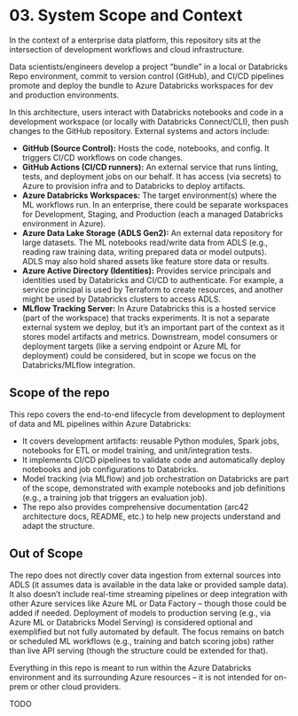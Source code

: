 # 03. System Scope and Context

In the context of a enterprise data platform, this repository sits at the intersection of development workflows and cloud infrastructure.

Data scientists/engineers develop a project “bundle” in a local or Databricks Repo environment, commit to version control (GitHub), and CI/CD pipelines promote and deploy the bundle to Azure Databricks workspaces for dev and production environments.

In this architecture, users interact with Databricks notebooks and code in a development workspace (or locally with Databricks Connect/CLI), then push changes to the GitHub repository. External systems and actors include:

- **GitHub (Source Control):** Hosts the code, notebooks, and config. It triggers CI/CD workflows on code changes.
- **GitHub Actions (CI/CD runners):** An external service that runs linting, tests, and deployment jobs on our behalf. It has access (via secrets) to Azure to provision infra and to Databricks to deploy artifacts.
- **Azure Databricks Workspaces:** The target environment(s) where the ML workflows run. In an enterprise, there could be separate workspaces for Development, Staging, and Production (each a managed Databricks environment in Azure).
- **Azure Data Lake Storage (ADLS Gen2):** An external data repository for large datasets. The ML notebooks read/write data from ADLS (e.g., reading raw training data, writing prepared data or model outputs). ADLS may also hold shared assets like feature store data or results.
- **Azure Active Directory (Identities):** Provides service principals and identities used by Databricks and CI/CD to authenticate. For example, a service principal is used by Terraform to create resources, and another might be used by Databricks clusters to access ADLS.
- **MLflow Tracking Server:** In Azure Databricks this is a hosted service (part of the workspace) that tracks experiments. It is not a separate external system we deploy, but it’s an important part of the context as it stores model artifacts and metrics. Downstream, model consumers or deployment targets (like a serving endpoint or Azure ML for deployment) could be considered, but in scope we focus on the Databricks/MLflow integration.

## Scope of the repo

This repo covers the end-to-end lifecycle from development to deployment of data and ML pipelines within Azure Databricks:

- It covers development artifacts: reusable Python modules, Spark jobs, notebooks for ETL or model training, and unit/integration tests.
- It implements CI/CD pipelines to validate code and automatically deploy notebooks and job configurations to Databricks.
- Model tracking (via MLflow) and job orchestration on Databricks are part of the scope, demonstrated with example notebooks and job definitions (e.g., a training job that triggers an evaluation job).
- The repo also provides comprehensive documentation (arc42 architecture docs, README, etc.) to help new projects understand and adapt the structure.

## Out of Scope

The repo does not directly cover data ingestion from external sources into ADLS (it assumes data is available in the data lake or provided sample data). It also doesn’t include real-time streaming pipelines or deep integration with other Azure services like Azure ML or Data Factory – though those could be added if needed. Deployment of models to production serving (e.g., via Azure ML or Databricks Model Serving) is considered optional and exemplified but not fully automated by default. The focus remains on batch or scheduled ML workflows (e.g., training and batch scoring jobs) rather than live API serving (though the structure could be extended for that).

Everything in this repo is meant to run within the Azure Databricks environment and its surrounding Azure resources – it is not intended for on-prem or other cloud providers.

TODO